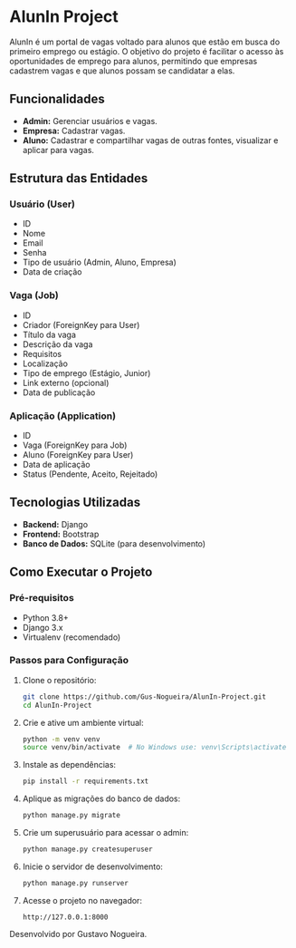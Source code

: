# AlunIn Project

AlunIn é um portal de vagas voltado para alunos que estão em busca do primeiro emprego ou estágio. O objetivo do projeto é facilitar o acesso às oportunidades de emprego para alunos, permitindo que empresas cadastrem vagas e que alunos possam se candidatar a elas.

## Funcionalidades

- **Admin:** Gerenciar usuários e vagas.
- **Empresa:** Cadastrar vagas.
- **Aluno:** Cadastrar e compartilhar vagas de outras fontes, visualizar e aplicar para vagas.

## Estrutura das Entidades

### Usuário (User)

- ID
- Nome
- Email
- Senha
- Tipo de usuário (Admin, Aluno, Empresa)
- Data de criação

### Vaga (Job)

- ID
- Criador (ForeignKey para User)
- Título da vaga
- Descrição da vaga
- Requisitos
- Localização
- Tipo de emprego (Estágio, Junior)
- Link externo (opcional)
- Data de publicação

### Aplicação (Application)

- ID
- Vaga (ForeignKey para Job)
- Aluno (ForeignKey para User)
- Data de aplicação
- Status (Pendente, Aceito, Rejeitado)

## Tecnologias Utilizadas

- **Backend:** Django
- **Frontend:** Bootstrap
- **Banco de Dados:** SQLite (para desenvolvimento)

## Como Executar o Projeto

### Pré-requisitos

- Python 3.8+
- Django 3.x
- Virtualenv (recomendado)

### Passos para Configuração

1. Clone o repositório:

    ```bash
    git clone https://github.com/Gus-Nogueira/AlunIn-Project.git
    cd AlunIn-Project
    ```

2. Crie e ative um ambiente virtual:

    ```bash
    python -m venv venv
    source venv/bin/activate  # No Windows use: venv\Scripts\activate
    ```

3. Instale as dependências:

    ```bash
    pip install -r requirements.txt
    ```

4. Aplique as migrações do banco de dados:

    ```bash
    python manage.py migrate
    ```

5. Crie um superusuário para acessar o admin:

    ```bash
    python manage.py createsuperuser
    ```

6. Inicie o servidor de desenvolvimento:

    ```bash
    python manage.py runserver
    ```

7. Acesse o projeto no navegador:

    ```
    http://127.0.0.1:8000
    ```

Desenvolvido por Gustavo Nogueira.
